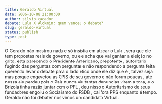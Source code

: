 ```yaml
---
title: Geraldo Virtual 
date: 2006-10-08 21:00:00
author: silvio.cacador
debate: Lula X Alckmin: quem venceu o debate?
slug: geraldo-virtual
status: publish 
type: post
---
```


O Geraldo não mostrou nada e só insistia em atacar o Lula , sera que ele tem propostas reais de governo, ou ele acha que vai ganhar a eleição no grito, esta parecendo o Presidente Americano, prepotente , autoritario fugindo das perguntas com perguntar e não respondendo a pergunta feita querendo levar o debate para o lado etico onde ele diz que é , talvez seja mas porque engavetou as CPIS de seu governo e não foram poucas , até nessa ele perdeu pois o Pais nunca viu tantas denuncias virem a tona, e o Brizola tinha razão juntar com o PFL , deu nisso o Autoritarismo de seus fundadores engoliu o Socialismo do PSDB , cai fora PPS enquanto é tempo. Geraldo não foi debater nos vimos um candidato Virtual.
